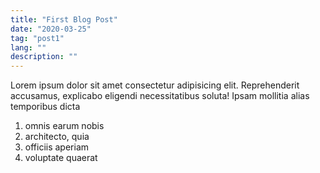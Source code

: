 ```yaml
---
title: "First Blog Post"
date: "2020-03-25"
tag: "post1"
lang: ""
description: ""
---
```


Lorem ipsum dolor sit amet consectetur adipisicing elit. Reprehenderit accusamus, explicabo eligendi necessitatibus soluta! Ipsam mollitia alias temporibus dicta

1. omnis earum nobis
2. architecto, quia
3. officiis aperiam
4. voluptate quaerat